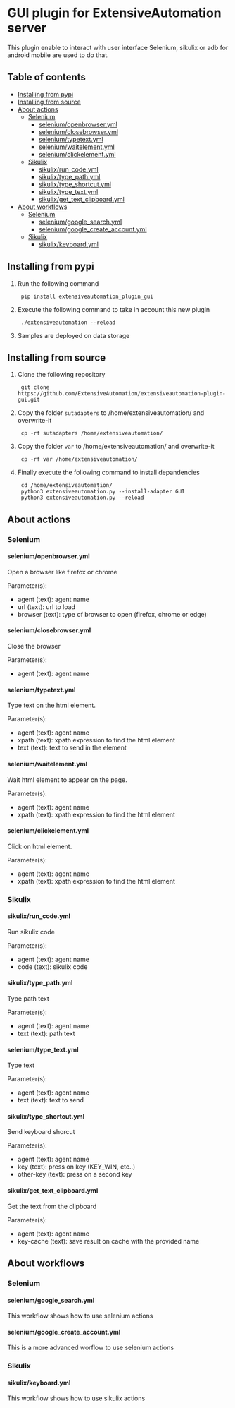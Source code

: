 # GUI plugin for ExtensiveAutomation server

This plugin enable to interact with user interface 
Selenium, sikulix or adb for android mobile are used to do that.

## Table of contents
* [Installing from pypi](#installing-from-pypi)
* [Installing from source](#installing-from-source)
* [About actions](#about-actions)
    * [Selenium](#selenium)
        * [selenium/openbrowser.yml](#seleniumopenbrowseryml)
        * [selenium/closebrowser.yml](#seleniumclosebrowseryml)
        * [selenium/typetext.yml](#seleniumtypetextyml)
        * [selenium/waitelement.yml](#seleniumwaitelementyml)
        * [selenium/clickelement.yml](#seleniumclickelementsyml)
    * [Sikulix](#sikulix)
        * [sikulix/run_code.yml](#sikulixrun_codeyml)
        * [sikulix/type_path.yml](#sikulixtype_pathyml)
        * [sikulix/type_shortcut.yml](#sikulixtype_shortcutyml)
        * [sikulix/type_text.yml](#sikulixtype_textyml)
        * [sikulix/get_text_clipboard.yml](#sikulixget_text_clipboardyml)
* [About workflows](#about-workflows)
    * [Selenium](#selenium)
        * [selenium/google_search.yml](#seleniumgoogle_searchyml)
        * [selenium/google_create_account.yml](#seleniumgoogle_create_accountyml)
    * [Sikulix](#sikulix)
        * [sikulix/keyboard.yml](#sikulixkeyboardyml)
        
## Installing from pypi

1. Run the following command

        pip install extensiveautomation_plugin_gui

2. Execute the following command to take in account this new plugin

        ./extensiveautomation --reload
        
3. Samples are deployed on data storage

## Installing from source

1. Clone the following repository 

        git clone https://github.com/ExtensiveAutomation/extensiveautomation-plugin-gui.git
  
2. Copy the folder `sutadapters` to /home/extensiveautomation/ and overwrite-it

        cp -rf sutadapters /home/extensiveautomation/
        
3. Copy the folder `var` to /home/extensiveautomation/ and overwrite-it

        cp -rf var /home/extensiveautomation/
        
4. Finally execute the following command to install depandencies

        cd /home/extensiveautomation/
        python3 extensiveautomation.py --install-adapter GUI
        python3 extensiveautomation.py --reload
        
## About actions

### Selenium

#### selenium/openbrowser.yml

Open a browser like firefox or chrome

Parameter(s):
- agent (text): agent name
- url (text): url to load
- browser (text): type of browser to open (firefox, chrome or edge)
  
#### selenium/closebrowser.yml

Close the browser

Parameter(s):
- agent (text): agent name

#### selenium/typetext.yml

Type text on the html element.

Parameter(s):
- agent (text): agent name
- xpath (text): xpath expression to find the html element
- text (text): text to send in the element

#### selenium/waitelement.yml

Wait html element to appear on the page.

Parameter(s):
- agent (text): agent name
- xpath (text): xpath expression to find the html element

#### selenium/clickelement.yml

Click on html element.

Parameter(s):
- agent (text): agent name
- xpath (text): xpath expression to find the html element

### Sikulix

#### sikulix/run_code.yml

Run sikulix code

Parameter(s):
- agent (text): agent name
- code (text): sikulix code

#### sikulix/type_path.yml

Type path text

Parameter(s):
- agent (text): agent name
- text (text): path text

#### selenium/type_text.yml

Type text

Parameter(s):
- agent (text): agent name
- text (text): text to send

#### sikulix/type_shortcut.yml

Send keyboard shorcut

Parameter(s):
- agent (text): agent name
- key (text): press on key (KEY_WIN, etc..)
- other-key (text): press on a second key

#### sikulix/get_text_clipboard.yml

Get the text from the clipboard

Parameter(s):
- agent (text): agent name
- key-cache (text): save result on cache with the provided name

## About workflows

### Selenium

#### selenium/google_search.yml

This workflow shows how to use selenium actions 

#### selenium/google_create_account.yml

This is a more advanced worflow to use selenium actions

### Sikulix

#### sikulix/keyboard.yml

This workflow shows how to use sikulix actions 
